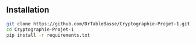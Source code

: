 ## Installation

```bash
git clone https://github.com/DrTableBasse/Cryptographie-Projet-1.git
cd Cryptographie-Projet-1
pip install -r requirements.txt
```